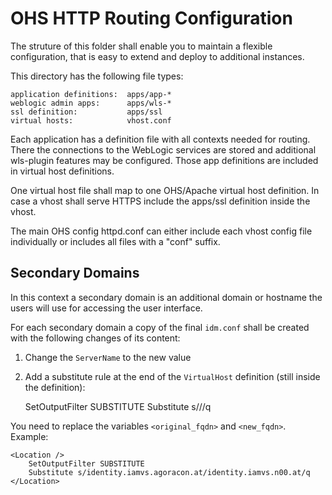 OHS HTTP Routing Configuration
==============================

The struture of this folder shall enable you to maintain a flexible 
configuration, that is easy to extend and deploy to additional
instances.

This directory has the following file types:

    application definitions:  apps/app-*
    weblogic admin apps:      apps/wls-*
    ssl definition:           apps/ssl
    virtual hosts:            vhost.conf

Each application has a definition file with all contexts needed for
routing. There the connections to the WebLogic services are stored and
additional wls-plugin features may be configured.  Those app definitions 
are included in virtual host definitions.

One virtual host file shall map to one OHS/Apache virtual host
definition. In case a vhost shall serve HTTPS include the apps/ssl 
definition inside the vhost.

The main OHS config httpd.conf can either include each vhost config 
file individually or includes all files with a "conf" suffix.


Secondary Domains
-----------------

In this context a secondary domain is an additional domain or hostname
the users will use for accessing the user interface.

For each secondary domain a copy of the final `idm.conf` shall be
created with the following changes of its content:

1. Change the `ServerName` to the new value

2. Add a substitute rule at the end of the `VirtualHost` definition
   (still inside the definition):

    <Location />
        SetOutputFilter SUBSTITUTE
        Substitute s/<original_fqdn>/<new_fqdn>/q
    </Location>

You need to replace the variables `<original_fqdn>` and `<new_fqdn>`.
Example:

    <Location />
        SetOutputFilter SUBSTITUTE
        Substitute s/identity.iamvs.agoracon.at/identity.iamvs.n00.at/q
    </Location>

